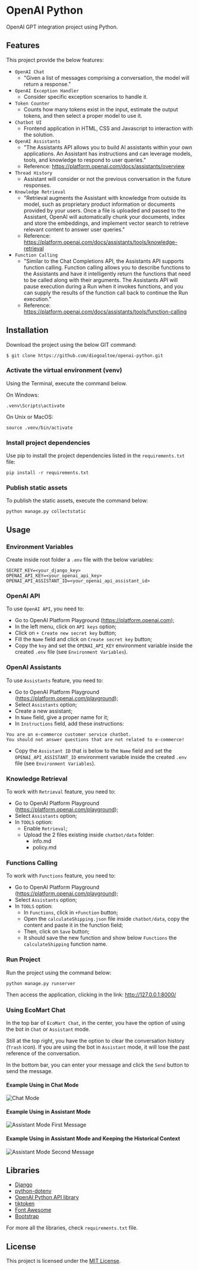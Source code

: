 # OpenAI Python

OpenAI GPT integration project using Python.


## Features

This project provide the below features:
- `OpenAI Chat`
  - "Given a list of messages comprising a conversation, the model will return a response."
- `OpenAI Exception Handler`
  - Consider specific exception scenarios to handle it. 
- `Token Counter`
  - Counts how many tokens exist in the input, estimate the output tokens, and then select a proper model to use it.
- `Chatbot UI`
  - Frontend application in HTML, CSS and Javascript to interaction with the solution.
- `OpenAI Assistants`
  - "The Assistants API allows you to build AI assistants within your own applications. An Assistant has instructions and can leverage models, tools, and knowledge to respond to user queries."
  - Reference: https://platform.openai.com/docs/assistants/overview
- `Thread History`
  - Assistant will consider or not the previous conversation in the future responses.
- `Knowledge Retrieval`
  - "Retrieval augments the Assistant with knowledge from outside its model, such as proprietary product information or documents provided by your users. Once a file is uploaded and passed to the Assistant, OpenAI will automatically chunk your documents, index and store the embeddings, and implement vector search to retrieve relevant content to answer user queries."
  - Reference: https://platform.openai.com/docs/assistants/tools/knowledge-retrieval
- `Function Calling`
  - "Similar to the Chat Completions API, the Assistants API supports function calling. Function calling allows you to describe functions to the Assistants and have it intelligently return the functions that need to be called along with their arguments. The Assistants API will pause execution during a Run when it invokes functions, and you can supply the results of the function call back to continue the Run execution."
  - Reference: https://platform.openai.com/docs/assistants/tools/function-calling

## Installation

Download the project using the below GIT command:
```
$ git clone https://github.com/diogoaltoe/openai-python.git
```

### Activate the virtual environment (venv)

Using the Terminal, execute the command below.

On Windows:
```
.venv\Scripts\activate
```

On Unix or MacOS:
```
source .venv/bin/activate
```

### Install project dependencies

Use pip to install the project dependencies listed in the `requirements.txt` file:
```
pip install -r requirements.txt
```

### Publish static assets

To publish the static assets, execute the command below:
```
python manage.py collectstatic 
```


## Usage

### Environment Variables

Create inside root folder a `.env` file with the below variables:
```
SECRET_KEY=<your_django_key>
OPENAI_API_KEY=<your_openai_api_key>
OPENAI_API_ASSISTANT_ID=<your_openai_api_assistant_id>
```

### OpenAI API

To use `OpenAI API`, you need to:
- Go to OpenAI Platform Playground (https://platform.openai.com);
- In the left menu, click on `API keys` option;
- Click on `+ Create new secret key` button;
- Fill the `Name` field and click on `Create secret key` button;
- Copy the `key` and set the `OPENAI_API_KEY` environment variable inside the created `.env` file (see `Environment Variables`).

### OpenAI Assistants

To use `Assistants` feature, you need to:
- Go to OpenAI Platform Playground (https://platform.openai.com/playground);
- Select `Assistants` option;
- Create a new assistant;
- In `Name` field, give a proper name for it;
- In `Instructions` field, add these instructions:
```
You are an e-commerce customer service chatbot.
You should not answer questions that are not related to e-commerce!
```
- Copy the `Assistant ID` that is below to the `Name` field and set the `OPENAI_API_ASSISTANT_ID` environment variable inside the created `.env` file (see `Environment Variables`).

### Knowledge Retrieval

To work with `Retrieval` feature, you need to:
- Go to OpenAI Platform Playground (https://platform.openai.com/playground);
- Select `Assistants` option;
- In `TOOLS` option:
  - Enable `Retrieval`;
  - Upload the 2 files existing inside `chatbot/data` folder:
    - info.md
    - policy.md

### Functions Calling

To work with `Functions` feature, you need to:
- Go to OpenAI Platform Playground (https://platform.openai.com/playground);
- Select `Assistants` option;
- In `TOOLS` option:
  - In `Functions`, click in `+Function` button;
  - Open the `calculateShipping.json` file inside `chatbot/data`, copy the content and paste it in the function field;
  - Then, click on `Save` button;
  - It should save the new function and show below `Functions` the `calculateShipping` function name.

### Run Project

Run the project using the command below:
```
python manage.py runserver
```

Then access the application, clicking in the link: http://127.0.0.1:8000/

### Using EcoMart Chat

In the top bar of `EcoMart Chat`, in the center, you have the option of using the bot in `Chat` or `Assistant` mode.

Still at the top right, you have the option to clear the conversation history (`Trash` icon). If you are using the bot in `Assistant` mode, it will lose the past reference of the conversation.

In the bottom bar, you can enter your message and click the `Send` button to send the message.

#### Example Using in Chat Mode
![Chat Mode](docs/chat.png)

#### Example Using in Assistant Mode
![Assistant Mode First Message](docs/assistant-first-message.png)

#### Example Using in Assistant Mode and Keeping the Historical Context
![Assistant Mode Second Message](docs/assistant-second-message.png)


## Libraries

- [Django](https://www.djangoproject.com/)
- [python-dotenv](https://pypi.org/project/python-dotenv/)
- [OpenAI Python API library](https://pypi.org/project/openai/)
- [tiktoken](https://pypi.org/project/tiktoken/)
- [Font Awesome](https://fontawesome.com/)
- [Bootstrap](https://getbootstrap.com/)

For more all the libraries, check `requirements.txt` file.

## License

This project is licensed under the [MIT License](https://opensource.org/licenses/MIT).
